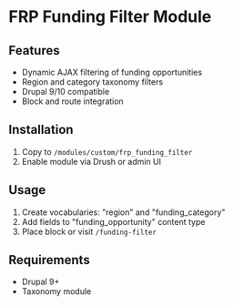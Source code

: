 # FRP Funding Filter Module

## Features
- Dynamic AJAX filtering of funding opportunities
- Region and category taxonomy filters
- Drupal 9/10 compatible
- Block and route integration

## Installation
1. Copy to `/modules/custom/frp_funding_filter`
2. Enable module via Drush or admin UI

## Usage
1. Create vocabularies: "region" and "funding_category"
2. Add fields to "funding_opportunity" content type
3. Place block or visit `/funding-filter`

## Requirements
- Drupal 9+
- Taxonomy module